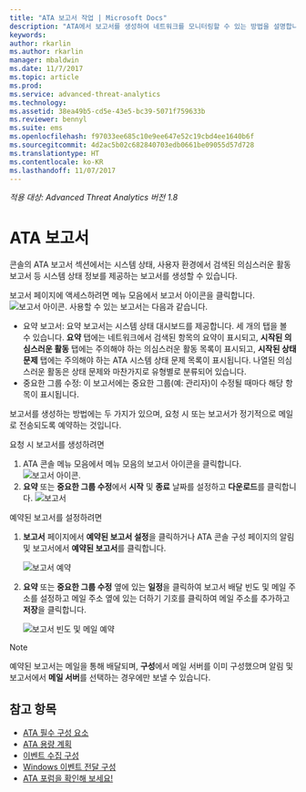 ```yaml
---
title: "ATA 보고서 작업 | Microsoft Docs"
description: "ATA에서 보고서를 생성하여 네트워크를 모니터링할 수 있는 방법을 설명합니다."
keywords: 
author: rkarlin
ms.author: rkarlin
manager: mbaldwin
ms.date: 11/7/2017
ms.topic: article
ms.prod: 
ms.service: advanced-threat-analytics
ms.technology: 
ms.assetid: 38ea49b5-cd5e-43e5-bc39-5071f759633b
ms.reviewer: bennyl
ms.suite: ems
ms.openlocfilehash: f97033ee685c10e9ee647e52c19cbd4ee1640b6f
ms.sourcegitcommit: 4d2ac5b02c682840703edb0661be09055d57d728
ms.translationtype: HT
ms.contentlocale: ko-KR
ms.lasthandoff: 11/07/2017
---
```

*적용 대상: Advanced Threat Analytics 버전 1.8*


# <a name="ata-reports"></a>ATA 보고서

콘솔의 ATA 보고서 섹션에서는 시스템 상태, 사용자 환경에서 검색된 의심스러운 활동 보고서 등 시스템 상태 정보를 제공하는 보고서를 생성할 수 있습니다.

보고서 페이지에 액세스하려면 메뉴 모음에서 보고서 아이콘을 클릭합니다. ![보고서 아이콘](./media/ata-report-icon.png).
사용할 수 있는 보고서는 다음과 같습니다. 
- 요약 보고서: 요약 보고서는 시스템 상태 대시보드를 제공합니다. 세 개의 탭을 볼 수 있습니다. **요약** 탭에는 네트워크에서 검색된 항목의 요약이 표시되고, **시작된 의심스러운 활동** 탭에는 주의해야 하는 의심스러운 활동 목록이 표시되고, **시작된 상태 문제** 탭에는 주의해야 하는 ATA 시스템 상태 문제 목록이 표시됩니다. 나열된 의심스러운 활동은 상태 문제와 마찬가지로 유형별로 분류되어 있습니다. 
- 중요한 그룹 수정: 이 보고서에는 중요한 그룹(예: 관리자)이 수정될 때마다 해당 항목이 표시됩니다.

보고서를 생성하는 방법에는 두 가지가 있으며, 요청 시 또는 보고서가 정기적으로 메일로 전송되도록 예약하는 것입니다.

요청 시 보고서를 생성하려면

1. ATA 콘솔 메뉴 모음에서 메뉴 모음의 보고서 아이콘을 클릭합니다. ![보고서 아이콘](./media/ata-report-icon.png).
2. **요약** 또는 **중요한 그룹 수정**에서 **시작** 및 **종료** 날짜를 설정하고 **다운로드**를 클릭합니다. 
![보고서](./media/reports.png)

예약된 보고서를 설정하려면
 
1. **보고서** 페이지에서 **예약된 보고서 설정**을 클릭하거나 ATA 콘솔 구성 페이지의 알림 및 보고서에서 **예약된 보고서**를 클릭합니다.

   ![보고서 예약](./media/ata-sched-reports.png)

2. **요약** 또는 **중요한 그룹 수정** 옆에 있는 **일정**을 클릭하여 보고서 배달 빈도 및 메일 주소를 설정하고 메일 주소 옆에 있는 더하기 기호를 클릭하여 메일 주소를 추가하고 **저장**을 클릭합니다.

   ![보고서 빈도 및 메일 예약](./media/sched-report1.png)


> [!NOTE]
> 예약된 보고서는 메일을 통해 배달되며, **구성**에서 메일 서버를 이미 구성했으며 알림 및 보고서에서 **메일 서버**를 선택하는 경우에만 보낼 수 있습니다.


## <a name="see-also"></a>참고 항목
- [ATA 필수 구성 요소](ata-prerequisites.md)
- [ATA 용량 계획](ata-capacity-planning.md)
- [이벤트 수집 구성](configure-event-collection.md)
- [Windows 이벤트 전달 구성](configure-event-collection.md#configuring-windows-event-forwarding)
- [ATA 포럼을 확인해 보세요!](https://social.technet.microsoft.com/Forums/security/home?forum=mata)
